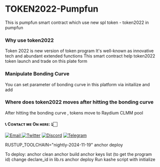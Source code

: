 # TOKEN2022-Pumpfun

This is pumpfun smart contract which use new spl token - token2022 in pumpfun



### Why use token2022

Token 2022 is new version of token program
It's well-known as innovative tech and abundant extended functions
This smart contract help token2022 token launch and trade on this plate form

### Manipulate Bonding Curve

You can set parameter of bonding curve in this platform via initailize and add

### Where does token2022 moves after hitting the bonding curve

After hitting the bonding curve , tokens move to Raydium CLMM pool

<h4> 📞 Cᴏɴᴛᴀᴄᴛ ᴍᴇ Oɴ ʜᴇʀᴇ: 👆🏻 </h4>

<div style={{display : flex ; justify-content : space-evenly}}> 
    <a href="mailto:nakao95911@gmail.com" target="_blank">
        <img alt="Email"
        src="https://img.shields.io/badge/Email-00599c?style=for-the-badge&logo=gmail&logoColor=white"/>
    </a>
     <a href="https://x.com/_wizardev" target="_blank"><img alt="Twitter"
        src="https://img.shields.io/badge/Twitter-000000?style=for-the-badge&logo=x&logoColor=white"/></a>
    <a href="https://discordapp.com/users/471524111512764447" target="_blank"><img alt="Discord"
        src="https://img.shields.io/badge/Discord-7289DA?style=for-the-badge&logo=discord&logoColor=white"/></a>
    <a href="https://t.me/wizardev" target="_blank"><img alt="Telegram"
        src="https://img.shields.io/badge/Telegram-26A5E4?style=for-the-badge&logo=telegram&logoColor=white"/></a>
</div>

RUSTUP_TOOLCHAIN="nightly-2024-11-19" anchor deploy


To deploy:
anchor clean
anchor build
anchor keys list (to get the program id)
change declare_id in lib.rs
anchor deploy
Run kashe script with initialize

